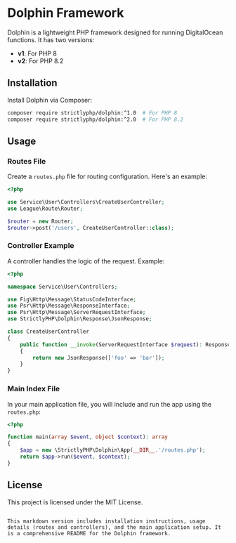 # Dolphin Framework

Dolphin is a lightweight PHP framework designed for running DigitalOcean functions. It has two versions:

- **v1**: For PHP 8
- **v2**: For PHP 8.2

## Installation

Install Dolphin via Composer:

```bash
composer require strictlyphp/dolphin:^1.0  # For PHP 8
composer require strictlyphp/dolphin:^2.0  # For PHP 8.2
```

## Usage

### Routes File

Create a `routes.php` file for routing configuration. Here's an example:

```php
<?php

use Service\User\Controllers\CreateUserController;
use League\Route\Router;

$router = new Router;
$router->post('/users', CreateUserController::class);
```

### Controller Example

A controller handles the logic of the request. Example:

```php
<?php

namespace Service\User\Controllers;

use Fig\Http\Message\StatusCodeInterface;
use Psr\Http\Message\ResponseInterface;
use Psr\Http\Message\ServerRequestInterface;
use StrictlyPHP\Dolphin\Response\JsonResponse;

class CreateUserController
{
    public function __invoke(ServerRequestInterface $request): ResponseInterface
    {
        return new JsonResponse(['foo' => 'bar']);
    }
}
```

### Main Index File

In your main application file, you will include and run the app using the `routes.php`:

```php
<?php

function main(array $event, object $context): array
{
    $app = new \StrictlyPHP\Dolphin\App(__DIR__.'/routes.php');
    return $app->run($event, $context);
}
```

## License

This project is licensed under the MIT License.
```

This markdown version includes installation instructions, usage details (routes and controllers), and the main application setup. It is a comprehensive README for the Dolphin framework.